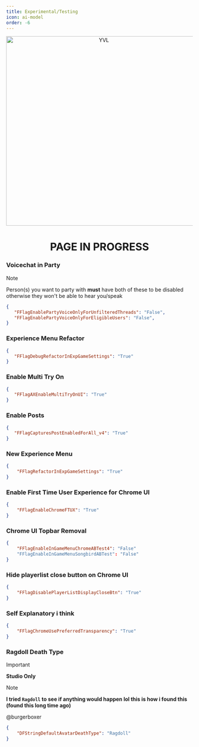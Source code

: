 ```yaml
---
title: Experimental/Testing
icon: ai-model
order: -6
---
```


<div align="center">
  <img src="assets/fineshyt.gif" width="512" alt="YVL">
  
# PAGE IN PROGRESS

</div>

### Voicechat in Party
> [!NOTE]
> Person(s) you want to party with **must** have both of these to be disabled otherwise they won't be able to hear you/speak
```json
{
   "FFlagEnablePartyVoiceOnlyForUnfilteredThreads": "False",
   "FFlagEnablePartyVoiceOnlyForEligibleUsers": "False",
}
```
### Experience Menu Refactor
```json
{
   "FFlagDebugRefactorInExpGameSettings": "True"
}
```
### Enable Multi Try On
```json
{
   "FFlagAXEnableMultiTryOnUI": "True"
}
```
### Enable Posts
```json
{
   "FFlagCapturesPostEnabledForAll_v4": "True"
}
```
### New Experience Menu
```json
{
    "FFlagRefactorInExpGameSettings": "True"
}
```
### Enable First Time User Experience for Chrome UI
```json
{
    "FFlagEnableChromeFTUX": "True"
}
```
### Chrome UI Topbar Removal
```json
{
    "FFlagEnableInGameMenuChromeABTest4": "False"
    "FFlagEnableInGameMenuSongbirdABTest": "False"
}
```
### Hide playerlist close button on Chrome UI
```json
{
    "FFlagDisablePlayerListDisplayCloseBtn": "True"
}
```
### Self Explanatory i think
```json
{
    "FFlagChromeUsePreferredTransparency": "True"
}
```
### Ragdoll Death Type

> [!IMPORTANT]
> **Studio Only**

> [!NOTE]
> **I tried `Ragdoll` to see if anything would happen lol this is how i found this (found this long time ago)**

@burgerboxer
```json
{
    "DFStringDefaultAvatarDeathType": "Ragdoll"
}
```
